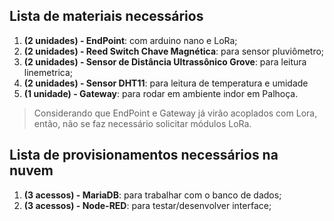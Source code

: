 ## Lista de materiais necessários

1. **(2 unidades) - EndPoint**: com arduino nano e LoRa;
2. **(2 unidades) - Reed Switch Chave Magnética**: para sensor pluviômetro;
3. **(2 unidades) - Sensor de Distância Ultrassônico Grove**: para leitura linemetrica; 
4. **(2 unidades) - Sensor DHT11**: para leitura de temperatura e umidade
5. **(1 unidade) - Gateway**: para rodar em ambiente indor em Palhoça.

> Considerando que EndPoint e Gateway já virão acoplados com Lora, então, não se faz necessário solicitar módulos LoRa.

## Lista de provisionamentos necessários na nuvem

1. **(3 acessos) - MariaDB**: para trabalhar com o banco de dados;
2. **(3 acessos) - Node-RED**: para testar/desenvolver interface;
